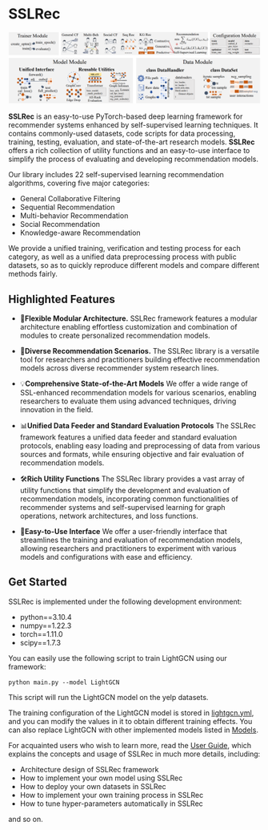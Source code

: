 # SSLRec

<p align="center">
<img src="sslrec.png" alt="SSLRec" />
</p>

**SSLRec** is an easy-to-use PyTorch-based deep learning framework for recommender systems enhanced by self-supervised learning techniques.
It contains commonly-used datasets, code scripts for data processing, training, testing, evaluation, 
and state-of-the-art research models. **SSLRec** offers a rich collection of utility functions and an easy-to-use interface to simplify the process of evaluating and developing recommendation models.

Our library includes 22 self-supervised learning recommendation algorithms, covering five major categories:

+ General Collaborative Filtering
+ Sequential Recommendation
+ Multi-behavior Recommendation
+ Social Recommendation
+ Knowledge-aware Recommendation

We provide a unified training, verification and testing process for each category, 
as well as a unified data preprocessing process with public datasets, 
so as to quickly reproduce different models and compare different methods fairly.

## Highlighted Features

+ 🧩**Flexible Modular Architecture.** SSLRec framework features a modular architecture enabling effortless customization and combination of modules to create personalized recommendation models.


+ 🌟**Diverse Recommendation Scenarios.** The SSLRec library is a versatile tool for researchers and practitioners building effective recommendation models across diverse recommender system research lines.


+ 💡**Comprehensive State-of-the-Art Models** We offer a wide range of SSL-enhanced recommendation models for various scenarios, enabling researchers to evaluate them using advanced techniques, driving innovation in the field.


+ 📊**Unified Data Feeder and Standard Evaluation Protocols** The SSLRec framework features a unified data feeder and standard evaluation protocols, enabling easy loading and preprocessing of data from various sources and formats, while ensuring objective and fair evaluation of recommendation models.


+ 🛠️**Rich Utility Functions** The SSLRec library provides a vast array of utility functions that simplify the development and evaluation of recommendation models, incorporating common functionalities of recommender systems and self-supervised learning for graph operations, network architectures, and loss functions.


+ 🤖**Easy-to-Use Interface** We offer a user-friendly interface that streamlines the training and evaluation of recommendation models, allowing researchers and practitioners to experiment with various models and configurations with ease and efficiency.

## Get Started

SSLRec is implemented under the following development environment:

+ python==3.10.4
+ numpy==1.22.3
+ torch==1.11.0
+ scipy==1.7.3

You can easily use the following script to train LightGCN using our framework:
```
python main.py --model LightGCN
```
This script will run the LightGCN model on the yelp datasets. 

The training configuration of the LightGCN model is stored in [lightgcn.yml](https://github.com/HKUDS/SSLRec/blob/main/config/modelconf/lightgcn.yml), 
and you can modify the values in it to obtain different training effects. You can also replace LightGCN with other implemented models listed in [Models](./docs/Models.md).

For acquainted users who wish to learn more, read the [User Guide](https://github.com/HKUDS/SSLRec/blob/main/docs/User%20Guide.md), which explains the concepts and usage of SSLRec in much more details, including:
+ Architecture design of SSLRec framework
+ How to implement your own model using SSLRec
+ How to deploy your own datasets in SSLRec
+ How to implement your own training process in SSLRec
+ How to tune hyper-parameters automatically in SSLRec

and so on.

